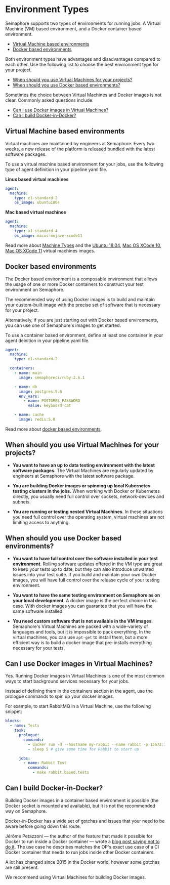 # Environment Types

Semaphore supports two types of environments for running jobs. A Virtual Machine
(VM) based environment, and a Docker container based environment.

- [Virtual Machine based environments](virtual-machine-based-environments)
- [Docker based environments](docker-based-environments)

Both environment types have advantages and disadvantages compared to each other.
Use the following list to choose the best environment type for your project.

- [When should you use Virtual Machines for your projects?](#when-should-you-use-virtual-macines-for-your-project)
- [When should you use Docker based environments?](#when-should-you-use-docker-based-environments)

Sometimes the choice between Virtual Machines and Docker images is not clear.
Commonly asked questions include:

- [Can I use Docker images in Virtual Machines?](#can-i-use-docker-images-in-virtual-machines)
- [Can I build Docker-in-Docker?](#can-i-build-docker-in-docker?)

## Virtual Machine based environments

Virtual machines are maintained by engineers at Semaphore. Every two weeks, a
new release of the platform is released bundled with the latest software
packages.

To use a virtual machine based environment for your jobs, use the following type
of agent definition in your pipeline yaml file.

**Linux based virtual machines**

``` yaml
agent:
  machine:
    type: e1-standard-2
    os_image: ubuntu1804
```

**Mac based virtual machines**

``` yaml
agent:
  machine:
    type: a1-standard-4
    os_image: macos-mojave-xcode11
```

Read more about [Machine Types][machine-types] and the [Ubuntu
18.04][ubuntu1804], [Mac OS XCode 10][xcode10], [Mac OS XCode 11][xcode11]
virtual machines images.

## Docker based environments

The Docker based environment is a composable environment that allows the usage
of one or more Docker containers to construct your test environment on
Semaphore.

The recommended way of using Docker images is to build and maintain your
custom-built image with the precise set of software that is necessary for your
project.

Alternatively, if you are just starting out with Docker based environments, you
can use one of Semaphore's images to get started.

To use a container based environment, define at least one container in your
agent deinition in your pipeline yaml file.

``` yaml
agent:
  machine:
    type: e1-standard-2

  containers:
    - name: main
      image: semaphoreci/ruby:2.6.1

    - name: db
      image: postgres:9.6
      env_vars:
        - name: POSTGRES_PASSWORD
          value: keyboard-cat

    - name: cache
      image: redis:5.0
```

Read more about [docker based environments][docker-based].

## When should you use Virtual Machines for your projects?

- **You want to have an up to data testing environment with the latest software
  packages.** The Virtual Machines are regularly updated by engineers at
  Semaphore with the latest software package.

- **You are building Docker images or spinning up local Kubernetes testing
  clusters in the jobs.** When working with Docker or Kubernetes directly, you
  usually need full control over sockets, network-devices and subnets.

- **You are running or testing nested Virtual Machines**. In these situations
  you need full control over the operating system, virtual machines are not
  limiting access to anything.

## When should you use Docker based environments?

- **You want to have full control over the software installed in your test
  environment**. Rolling software updates offered in the VM type are great to
  keep your tests up to date, but they can also introduce unwanted issues into
  your test suite. If you build and maintain your own Docker images, you will
  have full control over the release cycle of your testing environment.

- **You want to have the same testing environment on Semaphore as on your local
  development**. A docker image is the perfect choice in this case. With docker
  images you can guarantee that you will have the same software installed.

- **You need custom software that is not available in the VM images**.
  Semaphore's Virtual Machines are packed with a wide-variety of languages and
  tools, but it is impossible to pack everything. In the virtual machines, you
  can use `apt-get` to install them, but a more efficient way is to build a
  docker image that pre-installs everything necessary for your tests.

## Can I use Docker images in Virtual Machines?

Yes. Running Docker images in Virtual Machines is one of the most common ways to
start background services necessary for your jobs.

Instead of defining them in the containers section in the agent, use the
prologue commands to spin up your docker images.

For example, to start RabbitMQ in a Virtual Machine, use the following snippet:

``` yaml
blocks:
  - name: Tests
    task:
      prologue:
        commands:
          - docker run -d --hostname my-rabbit --name rabbit -p 15672:15672 -p 5672:5672 rabbitmq:3-management
          - sleep 5 # give some time for Rabbit to start up

      jobs:
        - name: Rabbit Test
          commands:
            - make rabbit.based.tests
```

## Can I build Docker-in-Docker?

Building Docker images in a container based environment is possible (the Docker
socket is mounted and available), but it is not the recommended way on
Semaphore.

Docker-in-Docker has a wide set of gotchas and issues that your need to be aware
before going down this route.

Jérôme Petazzoni — the author of the feature that made it possible for Docker to
run inside a Docker container — wrote a [blog post saying not to do it][blog-docker-in-docker].
The use case he describes matches the OP's exact use case of a CI Docker
container that needs to run jobs inside other Docker containers.

A lot has changed since 2015 in the Docker world, however some gotchas are still
present.

We recommend using Virtual Machines for building Docker images.

[machine-types]: https://docs.semaphoreci.com/article/20-machine-types
[ubuntu1804]: https://docs.semaphoreci.com/article/32-ubuntu-1804-image
[xcode10]: https://docs.semaphoreci.com/article/162-macos-mojave-xcode-10-image
[xcode11]: https://docs.semaphoreci.com/article/162-macos-mojave-xcode-10-image
[docker-based]: https://docs.semaphoreci.com/article/127-custom-ci-cd-environment-with-docker
[blog-docker-in-docker]: https://jpetazzo.github.io/2015/09/03/do-not-use-docker-in-docker-for-ci/
